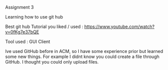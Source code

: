 Assignment 3

Learning how to use git hub

Best git hub Tutorial you liked / used : https://www.youtube.com/watch?v=0fKg7e37bQE

Tool used :  GUI Client

Ive used GitHub before in ACM, so I have some experience prior but learned some new things.
For example I didnt know you could create a file through GitHub. I thought you could only upload files. 
